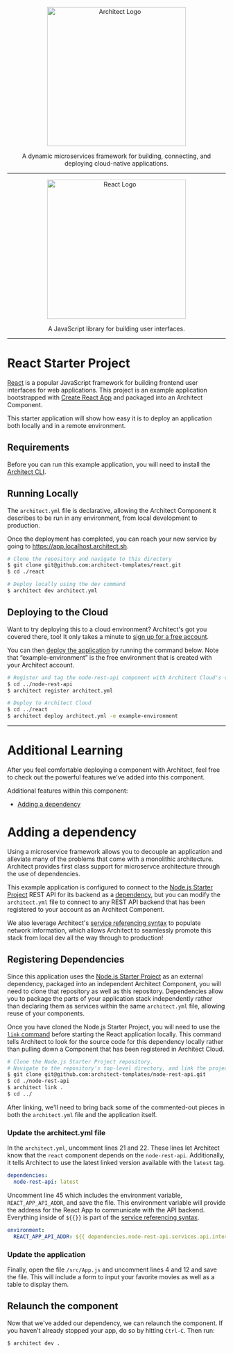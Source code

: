 <p align="center">
  <picture>
    <source media="(prefers-color-scheme: dark)" srcset="https://cdn.architect.io/logo/horizontal-inverted.png">
    <source media="(prefers-color-scheme: light)" srcset="https://cdn.architect.io/logo/horizontal.png">
    <img width="320" alt="Architect Logo" src="https://cdn.architect.io/logo/horizontal.png">
  </picture>
</p>

<p align="center">
  A dynamic microservices framework for building, connecting, and deploying cloud-native applications.
</p>

---

<p align="center">
  <a href="//react.org" target="blank"><img src="https://create-react-app.dev/img/logo.svg" width="320" alt="React Logo" /></a>
</p>

<p align="center">
  A JavaScript library for building user interfaces.
</p>

---

# React Starter Project
[React](https://reactjs.org/) is a popular JavaScript framework for building frontend user interfaces for web applications. This project is an example application bootstrapped with [Create React App](https://github.com/facebook/create-react-app) and packaged into an Architect Component.

This starter application will show how easy it is to deploy an application both locally and in a remote environment.

## Requirements
Before you can run this example application, you will need to install the [Architect CLI](https://github.com/architect-team/architect-cli).

## Running Locally
The `architect.yml` file is declarative, allowing the Architect Component it describes to be run in any environment, from local development to production.

Once the deployment has completed, you can reach your new service by going to https://app.localhost.architect.sh.

```sh
# Clone the repository and navigate to this directory
$ git clone git@github.com:architect-templates/react.git
$ cd ./react

# Deploy locally using the dev command
$ architect dev architect.yml
```
## Deploying to the Cloud

Want to try deploying this to a cloud environment? Architect's got you covered there, too! It only takes a minute to
[sign up for a free account](https://cloud.architect.io/signup).

You can then [deploy the application](https://docs.architect.io/getting-started/introduction/#deploy-to-the-cloud) by running the command below. Note that “example-environment” is the free environment that is created with your Architect account.

```sh
# Register and tag the node-rest-api component with Architect Cloud's component registry
$ cd ../node-rest-api
$ architect register architect.yml

# Deploy to Architect Cloud
$ cd ../react
$ architect deploy architect.yml -e example-environment
```

---
# Additional Learning
After you feel comfortable deploying a component with Architect, feel free to check out the powerful features we've added into this component.

Additional features within this component:
* [Adding a dependency](#adding-a-dependency)


# Adding a dependency
Using a microservice framework allows you to decouple an application and alleviate many of the problems that come with a monolithic architecture. Architect provides first class support for microservce architecture through the use of dependencies.

This example application is configured to connect to the [Node.js Starter Project](https://github.com/architect-templates/node-rest-api) REST API for its backend as a [dependency](https://docs.architect.io/components/dependencies/), but you can modify the `architect.yml` file to connect to any REST API backend that has been registered to your account as an Architect Component.

We also leverage Architect's [service referencing syntax](https://docs.architect.io/components/service-discovery/#service-referencing-syntax) to populate network information, which allows Architect to seamlessly promote this stack from local dev all the way through to production!

## Registering Dependencies
Since this application uses the [Node.js Starter Project](https://github.com/architect-templates/node-rest-api) as an external dependency, packaged into an independent Architect Component, you will need to clone that repository as well as this repository. Dependencies allow you to package the parts of your application stack independently rather than declaring them as services within the same `architect.yml` file, allowing reuse of your components.

Once you have cloned the Node.js Starter Project, you will need to use the [`link` command](https://docs.architect.io/deployments/local-environments/#local-registration) before starting the React application locally. This command tells Architect to look for the source code for this dependency locally rather than pulling down a Component that has been registered in Architect Cloud.

```sh
# Clone the Node.js Starter Project repository.
# Navigate to the repository's top-level directory, and link the project.
$ git clone git@github.com:architect-templates/node-rest-api.git
$ cd ./node-rest-api
$ architect link .
$ cd ../
```

After linking, we'll need to bring back some of the commented-out pieces in both the `architect.yml` file and the application itself.

### Update the architect.yml file
In the `architect.yml`, uncomment lines 21 and 22. These lines let Architect know that the `react` component depends on the `node-rest-api`. Additionally, it tells Architect to use the latest linked version available with the `latest` tag.

```yml
dependencies:
  node-rest-api: latest
```

Uncomment line 45 which includes the environment variable, `REACT_APP_API_ADDR`, and save the file. This environment variable will provide the address for the React App to communicate with the API backend. Everything inside of `${{}}` is part of the [service referencing syntax](https://docs.architect.io/components/service-discovery/#service-referencing-syntax).

```yml
environment:
  REACT_APP_API_ADDR: ${{ dependencies.node-rest-api.services.api.interfaces.main.ingress.url }}
```

### Update the application
Finally, open  the file `/src/App.js` and uncomment lines 4 and 12 and save the file. This will include a form to input your favorite movies as well as a table to display them.

## Relaunch the component
Now that we've added our dependency, we can relaunch the component. If you haven't already stopped your app, do so by hitting `Ctrl-C`. Then run:

```sh
$ architect dev .
```
